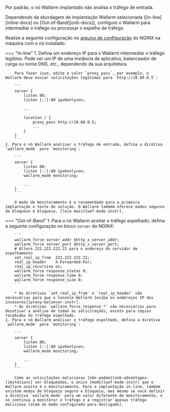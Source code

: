 Por padrão, o nó Wallarm implantado não analisa o tráfego de entrada.

Dependendo da abordagem de implantação Wallarm selecionada ([in-line][inline-docs] ou [Out-of-Band][oob-docs]), configure o Wallarm para intermediar o tráfego ou processar o espelho de tráfego.

Realize a seguinte configuração no [arquivo de configuração](https://docs.nginx.com/nginx/admin-guide/basic-functionality/managing-configuration-files/) do NGINX na máquina com o nó instalado:

=== "In-line"
    1. Defina um endereço IP para o Wallarm intermediar o tráfego legítimo. Pode ser um IP de uma instância de aplicativo, balanceador de carga ou nome DNS, etc., dependendo da sua arquitetura.
    
        Para fazer isso, edite o valor `proxy_pass`, por exemplo, o Wallarm deve enviar solicitações legítimas para `http://10.80.0.5`:

        ```
        server {
            listen 80;
            listen [::]:80 ipv6only=on;

            ...

            location / {
                proxy_pass http://10.80.0.5; 
                ...
            }
        }
        ```
    1. Para o nó Wallarm analisar o tráfego de entrada, defina a diretiva `wallarm_mode` para `monitoring`:

        ```
        server {
            listen 80;
            listen [::]:80 ipv6only=on;
            wallarm_mode monitoring;

            ...
        }
        ```
    
        O modo de monitoramento é o recomendado para a primeira implantação e teste de solução. O Wallarm também oferece modos seguros de bloqueio e bloqueio, [leia mais][waf-mode-instr].
        
=== "Out-of-Band"
    1. Para o nó Wallarm aceitar o tráfego espelhado, defina a seguinte configuração no bloco `server` do NGINX:

        ```
        wallarm_force server_addr $http_x_server_addr;
        wallarm_force server_port $http_x_server_port;
        # Altere 222.222.222.22 para o endereço do servidor de espelhamento
        set_real_ip_from  222.222.222.22;
        real_ip_header    X-Forwarded-For;
        real_ip_recursive on;
        wallarm_force response_status 0;
        wallarm_force response_time 0;
        wallarm_force response_size 0;
        ```

        * As diretivas `set_real_ip_from` e `real_ip_header` são necessárias para que o Console Wallarm [exiba os endereços IP dos invasores][proxy-balancer-instr].
        * As diretivas `wallarm_force_response_*` são necessárias para desativar a análise de todas as solicitações, exceto para cópias recebidas do tráfego espelhado.
    1. Para o nó Wallarm analisar o tráfego espelhado, defina a diretiva `wallarm_mode` para `monitoring`:

        ```
        server {
            listen 80;
            listen [::]:80 ipv6only=on;
            wallarm_mode monitoring;

            ...
        }
        ```

        Como as solicitações maliciosas [não podem][oob-advantages-limitations] ser bloqueadas, o único [modo][waf-mode-instr] que o Wallarm aceita é o monitoramento. Para a implantação in-line, também existem modos de bloqueio seguro e bloqueio, mas mesmo se você definir a diretiva `wallarm_mode` para um valor diferente de monitoramento, o nó continua a monitorar o tráfego e a registrar apenas tráfego malicioso (além do modo configurado para desligado).